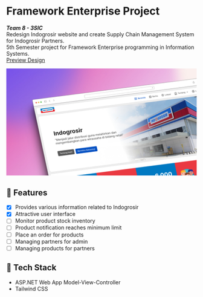 # Framework Enterprise Project

***Team 8 - 3SIC*** <br>
Redesign Indogrosir website and create Supply Chain Management System for Indogrosir Partners. <br/>
5th Semester project for Framework Enterprise programming in Information Systems. <br/>
[Preview Design](https://www.figma.com/proto/LJsIZB9gnp81uLrpayXtrW/Indogrosir?type=design&node-id=26-41&t=5hGpxoFFZI8Xw55q-1&scaling=scale-down-width&page-id=0%3A1&starting-point-node-id=26%3A41&mode=design)

<img src="/wwwroot/assets/image/shot.jpg" />

## 📌 Features
- [x] Provides various information related to Indogrosir
- [x] Attractive user interface
- [ ] Monitor product stock inventory
- [ ] Product notification reaches minimum limit
- [ ] Place an order for products
- [ ] Managing partners for admin
- [ ] Managing products for partners

## 🎲 Tech Stack
- ASP.NET Web App Model-View-Controller
- Tailwind CSS
